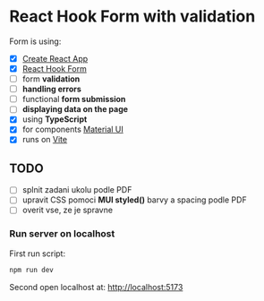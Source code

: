 # React Hook Form with validation

Form is using:

- [x] [Create React App](https://create-react-app.dev/)
- [x] [React Hook Form](https://react-hook-form.com/)
- [ ] form **validation**
- [ ] **handling errors**
- [ ] functional **form submission**
- [ ] **displaying data on the page**
- [x] using **TypeScript**
- [x] for components [Material UI](https://mui.com/material-ui/react-text-field/#form-props)
- [x] runs on [Vite](https://vitejs.dev/)

## TODO

- [ ] splnit zadani ukolu podle PDF
- [ ] upravit CSS pomoci **MUI styled()** barvy a spacing podle PDF
- [ ] overit vse, ze je spravne

### Run server on localhost

First run script:

```bash
npm run dev
```

Second open localhost at: <http://localhost:5173>
